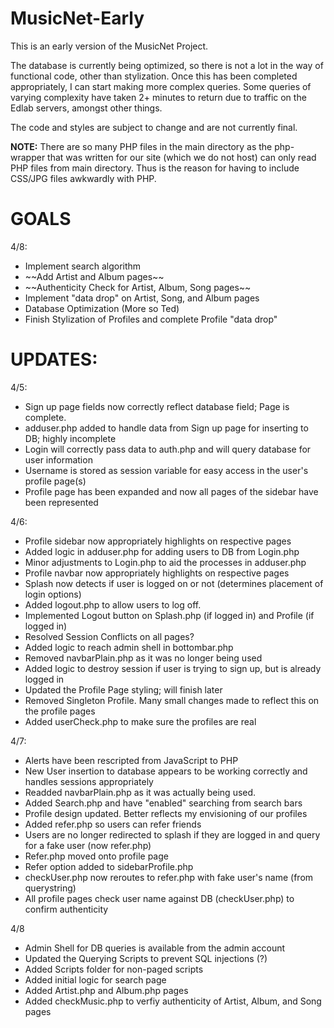 MusicNet-Early
==============
This is an early version of the MusicNet Project. 

The database is currently being optimized, so there is not a lot in the way of functional code,
other than stylization. Once this has been completed appropriately, I can start making more complex queries. 
Some queries of varying complexity have taken 2+ minutes to return due to traffic on the Edlab servers, amongst other things. 


The code and styles are subject to change and are not currently final.

**NOTE:**
There are so many PHP files in the main directory as the php-wrapper that was written for our site (which we do not host) can only read PHP files from main directory. Thus is the reason for having to include CSS/JPG files awkwardly with PHP.

<h1>GOALS</h1>
4/8:
<ul>
<li>Implement search algorithm</li>
<li>~~Add Artist and Album pages~~</li>
<li>~~Authenticity Check for Artist, Album, Song pages~~</li>
<li>Implement "data drop" on Artist, Song, and Album pages</li>
<li>Database Optimization (More so Ted) </li>
<li>Finish Stylization of Profiles and complete Profile "data drop"</li>
</ul>

<h1>UPDATES:</h1>
4/5: 
<ul>
<li>Sign up page fields now correctly reflect database field; Page is complete.</li>
<li>adduser.php added to handle data from Sign up page for inserting to DB; highly incomplete</li>
<li>Login will correctly pass data to auth.php and will query database for user information</li>
<li>Username is stored as session variable for easy access in the user's profile page(s)</li>
<li>Profile page has been expanded and now all pages of the sidebar have been represented</li>
</ul>
4/6: 
<ul>
<li>Profile sidebar now appropriately highlights on respective pages</li>
<li>Added logic in adduser.php for adding users to DB from Login.php</li>
<li>Minor adjustments to Login.php to aid the processes in adduser.php</li>
<li>Profile navbar now appropriately highlights on respective pages</li>
<li>Splash now detects if user is logged on or not (determines placement of login options)</li>
<li>Added logout.php to allow users to log off.</li>
<li>Implemented Logout button on Splash.php (if logged in) and Profile (if logged in)</li>
<li>Resolved Session Conflicts on all pages?</li>
<li>Added logic to reach admin shell in bottombar.php</li>
<li>Removed navbarPlain.php as it was no longer being used</li>
<li>Added logic to destroy session if user is trying to sign up, but is already logged in</li>
<li>Updated the Profile Page styling; will finish later</li>
<li>Removed Singleton Profile. Many small changes made to reflect this on the profile pages</li>
<li>Added userCheck.php to make sure the profiles are real</li>
</ul>
4/7: 
<ul>
<li>Alerts have been rescripted from JavaScript to PHP</li>
<li>New User insertion to database appears to be working correctly and handles sessions appropriately</li>
<li>Readded navbarPlain.php as it was actually being used. </li>
<li>Added Search.php and have "enabled" searching from search bars </li>
<li>Profile design updated. Better reflects my envisioning of our profiles</li>
<li>Added refer.php so users can refer friends</li>
<li>Users are no longer redirected to splash if they are logged in and query for a fake user (now refer.php)</li>
<li>Refer.php moved onto profile page</li>
<li>Refer option added to sidebarProfile.php</li>
<li>checkUser.php now reroutes to refer.php with fake user's name (from querystring)</li>
<li>All profile pages check user name against DB (checkUser.php) to confirm authenticity</li>
</ul>
4/8
<ul>
<li>Admin Shell for DB queries is available from the admin account</li>
<li>Updated the Querying Scripts to prevent SQL injections (?) </li>
<li>Added Scripts folder for non-paged scripts</li>
<li>Added initial logic for search page</li>
<li>Added Artist.php and Album.php pages</li>
<li>Added checkMusic.php to verfiy authenticity of Artist, Album, and Song pages</li>
</ul>

